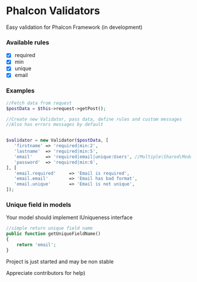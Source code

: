 # Phalcon Validators

Easy validation for Phalcon Framework (in development)


### Available rules
- [x]  required
- [x]  min
- [x]  unique
- [x] email

### Examples
```php
//Fetch data from request
$postData = $this->request->getPost();

//Create new Validator, pass data, define rules and custom messages
//Also has errors messages by default 


$validator = new Validator($postData, [
   'firstname' => 'required|min:2',
   'lastname'  => 'required|min:5',
   'email'     => 'required|email|unique:Users', //Multiple\Shared\Models\Users in modular app
   'password'  => 'required|min:6',
], [
   'email.required'     => 'Email is required',
   'email.email'        => 'Email has bad format',
   'email.unique'       => 'Email is not unique',
]);
```

### Unique field in models
Your model should implement IUniqueness interface


```php
//simple return unique field name
public function getUniqueFieldName()
{
    return 'email';
}

```

Project is just started and may be non stable

Appreciate contributors for help)
